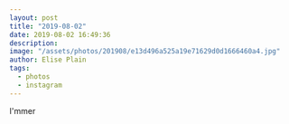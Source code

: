 ```yaml
---
layout: post
title: "2019-08-02"
date: 2019-08-02 16:49:36
description: 
image: "/assets/photos/201908/e13d496a525a19e71629d0d1666460a4.jpg"
author: Elise Plain
tags: 
  - photos
  - instagram
---
```


I&#39;mmer
<p></p>
